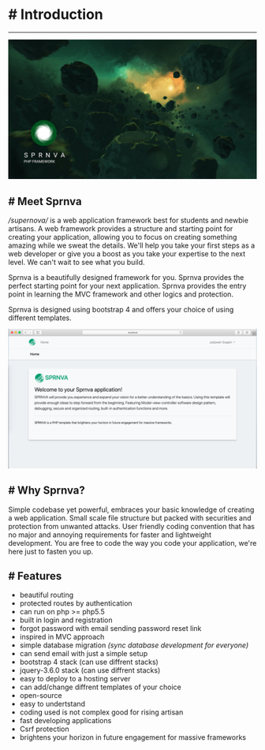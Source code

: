 # # Introduction
---
![alt text](public/storage/images/sprnva_wallpaper.jpg)

## # Meet Sprnva
*/supernova/* is a web application framework best for students and newbie artisans. A web framework provides a structure and starting point for creating your application, allowing you to focus on creating something amazing while we sweat the details. We'll help you take your first steps as a web developer or give you a boost as you take your expertise to the next level. We can't wait to see what you build.

Sprnva is a beautifully designed framework for you. Sprnva provides the perfect starting point for your next application. Sprnva provides the entry point in learning the MVC framework and other logics and protection.

Sprnva is designed using bootstrap 4 and offers your choice of using different templates.

![alt text](public/storage/images/sprnva-home.png)

## # Why Sprnva?
Simple codebase yet powerful, embraces your basic knowledge of creating a web application. Small scale file structure but packed with securities and protection from unwanted attacks. User friendly coding convention that has no major and annoying requirements for faster and lightweight development. You are free to code the way you code your application, we're here just to fasten you up.

## # Features
- beautiful routing
- protected routes by authentication
- can run on php >= php5.5
- built in login and registration
- forgot password with email sending password reset link
- inspired in MVC approach
- simple database migration *(sync database development for everyone)*
- can send email with just a simple setup
- bootstrap 4 stack (can use diffrent stacks)
- jquery-3.6.0 stack (can use diffrent stacks)
- easy to deploy to a hosting server
- can add/change diffrent templates of your choice
- open-source
- easy to undertstand
- coding used is not complex good for rising artisan
- fast developing applications
- Csrf protection
- brightens your horizon in future engagement for massive frameworks